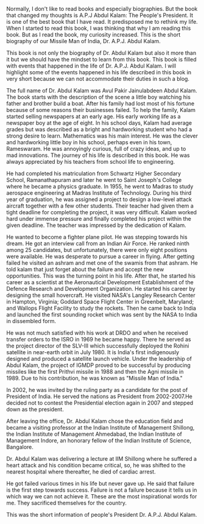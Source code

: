 <p>Normally, I don't like to read books and especially biographies. But the book that changed my thoughts is A.P.J Abdul Kalam: The People's President. It is one of the best book that I have read. It predisposed me to rethink my life. When I started to read this book, I was thinking that why I am reading this book. But as I read the book, my curiosity increased. This is the short biography of our Missile Man of India, Dr. A.P.J. Abdul Kalam.</p>
<p>This book is not only the biography of Dr. Abdul Kalam but also it more than it but we should have the mindset to learn from this book.  This book is filled with events that happened in the life of Dr. A.P.J. Abdul Kalam. I will highlight some of the events happened in his life described in this book in very short because we can not accommodate their duties in such a blog.</p>
<p>The full name of Dr. Abdul Kalam was Avul Pakir Jainulabdeen Abdul Kalam. The book starts with the description of the scene a little boy watching his father and brother build a boat. After his family had lost most of his fortune because of some reasons their businesses failed. To help the family, Kalam started selling newspapers at an early age. His early working life as a newspaper boy at the age of eight. In his school days, Kalam had average grades but was described as a bright and hardworking student who had a strong desire to learn. Mathematics was his main interest. He was the clever and hardworking little boy in his school, perhaps even in his town, Rameswaram. He was annoyingly curious, full of crazy ideas, and up to mad innovations. The journey of his life is described in this book. He was always appreciated by his teachers from school life to engineering.</p>
<p>He had completed his matriculation from Schwartz Higher Secondary School, Ramanathapuram and later he went to Saint Joseph's College where he became a physics graduate. In 1955, he went to Madras to study aerospace engineering at Madras Institute of Technology. During his third year of graduation, he was assigned a project to design a low-level attack aircraft together with a few other students. Their teacher had given them a tight deadline for completing the project, it was very difficult. Kalam worked hard under immense pressure and finally completed his project within the given deadline. The teacher was impressed by the dedication of Kalam.</p> 
<p>He wanted to become a fighter plane pilot. He was stepping towards his dream. He got an interview call from an Indian Air Force. He ranked ninth among 25 candidates, but unfortunately, there were only eight positions were available. He was desperate to pursue a career in flying. After getting failed he visited an ashram and met one of the swamis from that ashram. He told kalam that just forget about the failure and accept the new opportunities. This was the turning point in his life. After that, he started his career as a scientist at the Aeronautical Development Establishment of the Defence Research and Development Organization. He started his career by designing the small hovercraft. He visited NASA's Langley Research Center in Hampton, Virginia; Goddard Space Flight Center in Greenbelt, Maryland; and Wallops Flight Facility to study the rockets. Then he came back to India and launched the first sounding rocket which was sent by the NASA to India in dissembled form.</p>
 <p>He was not much satisfied with his work at DRDO and when he received transfer orders to the ISRO in 1969 he became happy. There he served as the project director of the SLV-III which successfully deployed the Rohini satellite in near-earth orbit in July 1980. It is India's first indigenously designed and produced a satellite launch vehicle.  Under the leadership of Abdul Kalam, the project of IGMDP proved to be successful by producing missiles like the first Prithvi missile in 1988 and then the Agni missile in 1989. Due to his contribution, he was known as "Missile Man of India." </p>
<p>In 2002, he was invited by the ruling party as a candidate for the post of President of India. He served the nations as President from 2002-2007.He decided not to contest the Presidential election again in 2007 and stepped down as the president. </p>
<p>After leaving the office, Dr. Abdul Kalam chose the education field and became a visiting professor at the Indian Institute of Management Shillong, the Indian Institute of Management Ahmedabad, the Indian Institute of Management Indore, an honorary fellow of the Indian Institute of Science, Bangalore.</p>
<p>Dr. Abdul Kalam was delivering a lecture at IIM Shillong where he suffered a heart attack and his condition became critical, so, he was shifted to the nearest hospital where thereafter, he died of cardiac arrest.</p>
 <p>He got failed various times in his life but never gave up. He said that failure is the first step towards success. Failure is not a failure because it tells us in which way we can not achieve it. These are the most inspirational words for me. They sacrificed themselves for the country.</p>
This was the short information of people's President Dr. A.P.J. Abdul Kalam. 


